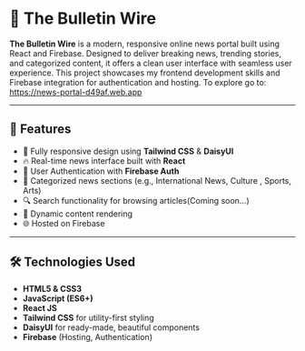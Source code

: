 # 📰 The Bulletin Wire 

**The Bulletin Wire** is a modern, responsive online news portal built using React and Firebase. Designed to deliver breaking news, trending stories, and categorized content, it offers a clean user interface with seamless user experience. This project showcases my frontend development skills and Firebase integration for authentication and hosting.
To explore go to: https://news-portal-d49af.web.app

---

## 🚀 Features

- 📱 Fully responsive design using **Tailwind CSS** & **DaisyUI**
- 🔥 Real-time news interface built with **React**
- 👥 User Authentication with **Firebase Auth**
- 🧾 Categorized news sections (e.g., International News, Culture , Sports, Arts)
- 🔍 Search functionality for browsing articles(Coming soon...)
- 🧠 Dynamic content rendering
- 🌐 Hosted on Firebase

---

## 🛠️ Technologies Used

- **HTML5 & CSS3**
- **JavaScript (ES6+)**
- **React JS**
- **Tailwind CSS** for utility-first styling
- **DaisyUI** for ready-made, beautiful components
- **Firebase** (Hosting, Authentication)

